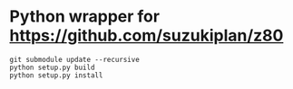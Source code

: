 # Python wrapper for https://github.com/suzukiplan/z80

```
git submodule update --recursive
python setup.py build
python setup.py install
```

